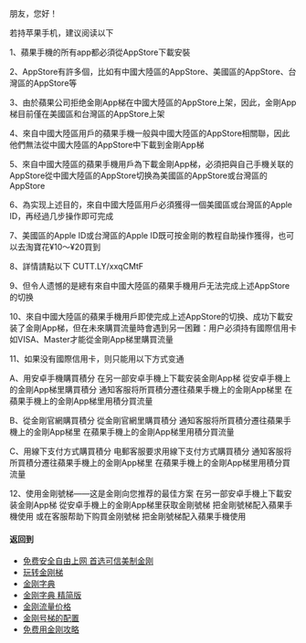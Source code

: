 朋友，您好！

若持苹果手机，建议阅读以下

1、蘋果手機的所有app都必須從AppStore下載安裝

2、AppStore有許多個，比如有中國大陸區的AppStore、美國區的AppStore、台灣區的AppStore等

3、由於蘋果公司拒绝金剛App梯在中國大陸區的AppStore上架，因此，金剛App梯目前僅在美國區和台灣區的AppStore上架

4、來自中國大陸區用戶的蘋果手機一般與中國大陸區的AppStore相關聯，因此他們無法從中國大陸區的AppStore中下載到金剛App梯

5、來自中國大陸區的蘋果手機用戶為下載金剛App梯，必須把與自己手機关联的AppStore從中國大陸區的AppStore切换為美國區的AppStore或台灣區的AppStore

6、為实现上述目的，來自中國大陸區用戶必須獲得一個美國區或台灣區的Apple ID，再经過几步操作即可完成

7、美國區的Apple ID或台灣區的Apple ID既可按金剛的教程自助操作獲得，也可以去淘寶花¥10～¥20買到

8、詳情請點以下
CUTT.LY/xxqCMtF

9、但令人遗憾的是總有來自中國大陸區的蘋果手機用戶无法完成上述AppStore的切换

10、來自中國大陸區的蘋果手機用戶即使完成上述AppStore的切换、成功下載安装了金剛App梯，但在未來購買流量時會遇到另一困難：用户必須持有國際信用卡如VISA、Master才能從金剛App梯里購買流量

11、如果没有國際信用卡，则只能用以下方式变通

A、用安卓手機購買積分
在另一部安卓手機上下載安装金剛App梯
從安卓手機上的金剛App梯里購買積分
通知客服将所買積分遷往蘋果手機上的金剛App梯里
在蘋果手機上的金剛App梯里用積分買流量

B、從金剛官網購買積分
從金剛官網里購買積分
通知客服将所買積分遷往蘋果手機上的金剛App梯里
在蘋果手機上的金剛App梯里用積分買流量

C、用線下支付方式購買積分
电郵客服要求用線下支付方式購買積分
通知客服将所買積分遷往蘋果手機上的金剛App梯里
在蘋果手機上的金剛App梯里用積分買流量

12、使用金剛號梯——这是金剛向您推荐的最佳方案
在另一部安卓手機上下載安装金剛App梯
從安卓手機上的金剛App梯里获取金剛號梯
把金剛號梯配入蘋果手機使用
或在客服帮助下购買金刚號梯
把金剛號梯配入蘋果手機使用

#### 返回到
- [免费安全自由上网 首选可信美制金刚](https://github.com/a2zitpro/web/blob/master/%E5%BE%80%E5%90%8E%E7%BF%BB.md)
- [玩转金刚梯](https://github.com/a2zitpro/web/blob/master/LadderFree/A.md)
- [金刚字典](https://github.com/a2zitpro/web/blob/master/LadderFree/kkDictionary/KKDictionary.md)
- [金刚字典 精简版](https://github.com/a2zitpro/web/blob/master/LadderFree/kkDictionary/KKDictionaryShortVersion.md)
- [金刚流量价格](https://github.com/a2zitpro/web/blob/master/LadderFree/kkDictionary/Price/KKDTPrice.md)
- [金刚号梯的配置](https://github.com/a2zitpro/web/blob/master/LadderFree/kkDictionary/KKLadderConfigration/KKLadderConfigration.md)
- [免费用金刚攻略](https://github.com/a2zitpro/web/blob/master/LadderFree/kkDictionary/Twitter/Biolink.md)

